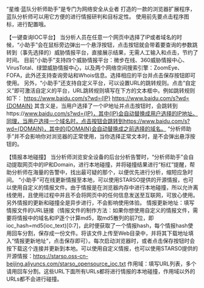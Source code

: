 “星维·蓝队分析师助手”是专门为网络安全从业者 打造的一款的浏览器扩展程序，蓝队分析师可以用它方便的进行情报研判和目标定性。
使用前先要点击程序图标，进行配置哦。

【一键查询IOC平台】
当分析人员在任意一个网页中选择了IP或者域名的时候，“小助手”会在鼠标旁边弹出一个悬浮按钮，点击按钮就会带着要查询的参数跳转到（事先选择的）威胁情报平台，直接展示结果，无需人工输入和点击，节约了时间。
目前“小助手”支持四个威胁情报平台：微步在线、360威胁情报中心、VirusTotal、绿盟威胁情报中心，以及两个网络空间搜索引擎：ZoomEye、FOFA，此外还支持查询旁站和Whois信息。选择相应的平台并点击保存按钮即可使用。
另外，“小助手”还支持自定义平台，可以设置URL的跳转规则。点击“自定义”即可激活自定义的平台，URL跳转规则填写在下方的文本框中。例如跳转规则如下：
https://www.baidu.com/s?wd={IP}
https://www.baidu.com/s?wd={DOMAIN}
其含义是，当用户选择了一个IP地址并点击按钮时，会跳转到https://www.baidu.com/s?wd={IP}，其中{IP}会自动替换成用户选择的IP地址。同理，当用户选择一个域名时，点击按钮会跳转到https://www.baidu.com/s?wd={DOMAIN}，其中的{DOMAIN}会自动替换成之前选择的域名。
“分析师助手”并不会影响你对浏览器的正常使用，当你选择正常文本时，是不会弹出悬浮按钮的。

【情报本地碰撞】
当分析师浏览安全设备的后台分析告警时，“分析师助手”会自动提取网页中的IP和Domain，进行本地碰撞，并将碰撞结果进行“标红”提醒，帮助分析师在海量的告警中，找出最可疑的那个，以便优先进行分析，缩短应急时间。
“小助手”可在线更新情报至本地，可以使用STARSO提供的开源情报，也可以使用自定义的情报文件。由于情报是在浏览器内存中进行本地碰撞，所以允许离线使用，且使用过程中并且不会将网页中的任何信息发送至互联网，可放心使用。另外情报的更新和碰撞全是异步进行，不会影响使用体验。
情报更新地址：填写情报文件的URL链接（情报文件的制作方法：如果你想使用自定义的情报文件，需要将情报中的域名和IP逐个计算md5，取md5散列的前7位，即ioc_hash=md5(ioc_text)[0:7]，此时便获取了一个情报hash，每个情报hash使用回车分割，保存成一份文件。将该文件上传至Web目录中，并将其下载地址填入“情报更新地址”，点击保存即可）。每次启动浏览器时，或者点击保存按钮时会按下载这个连接并更新到本地。可以使用自定义情报，也可以使用STARSO提供的开源情报：https://starso.oss-cn-beijing.aliyuncs.com/starso_opensource_ioc.txt
作用域：填写URL列表，多个请用回车分割。这些URL下面所有URLs都将进行情报的本地碰撞，作用域以外的URLs都不会进行碰撞。
